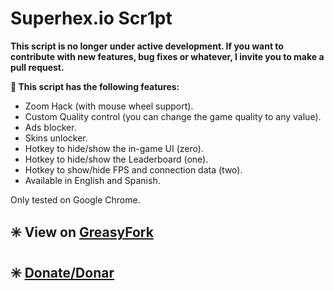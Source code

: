 # Superhex.io Scr1pt

**This script is no longer under active development. If you want to contribute with new features, bug fixes or whatever, I invite you to make a pull request.**

<b>🔰 This script has the following features:</b>
* Zoom Hack (with mouse wheel support).
* Custom Quality control (you can change the game quality to any value).
* Ads blocker.
* Skins unlocker.
* Hotkey to hide/show the in-game UI (zero).
* Hotkey to hide/show the Leaderboard (one).
* Hotkey to show/hide FPS and connection data (two).
* Available in English and Spanish.

Only tested on Google Chrome.

## ✳️  View on [GreasyFork](https://greasyfork.org/es/scripts/36071-superhex-io-scr1pt)

## ✳️  [Donate/Donar](https://www.paypal.me/TBM13)
